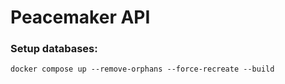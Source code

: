 # Peacemaker API

### Setup databases:

```
docker compose up --remove-orphans --force-recreate --build
```
